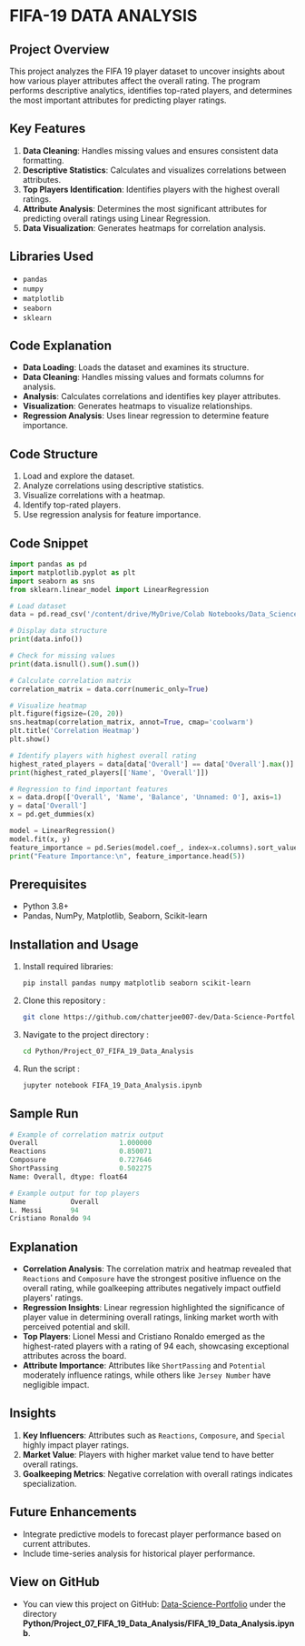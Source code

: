 # FIFA-19 DATA ANALYSIS

## Project Overview
This project analyzes the FIFA 19 player dataset to uncover insights about how various player attributes affect the overall rating. The program performs descriptive analytics, identifies top-rated players, and determines the most important attributes for predicting player ratings.

## Key Features
1. **Data Cleaning**: Handles missing values and ensures consistent data formatting.
2. **Descriptive Statistics**: Calculates and visualizes correlations between attributes.
3. **Top Players Identification**: Identifies players with the highest overall ratings.
4. **Attribute Analysis**: Determines the most significant attributes for predicting overall ratings using Linear Regression.
5. **Data Visualization**: Generates heatmaps for correlation analysis.

## Libraries Used
- `pandas`
- `numpy`
- `matplotlib`
- `seaborn`
- `sklearn`

## Code Explanation
- **Data Loading**: Loads the dataset and examines its structure.
- **Data Cleaning**: Handles missing values and formats columns for analysis.
- **Analysis**: Calculates correlations and identifies key player attributes.
- **Visualization**: Generates heatmaps to visualize relationships.
- **Regression Analysis**: Uses linear regression to determine feature importance.

## Code Structure
1. Load and explore the dataset.
2. Analyze correlations using descriptive statistics.
3. Visualize correlations with a heatmap.
4. Identify top-rated players.
5. Use regression analysis for feature importance.

## Code Snippet
```python
import pandas as pd
import matplotlib.pyplot as plt
import seaborn as sns
from sklearn.linear_model import LinearRegression

# Load dataset
data = pd.read_csv('/content/drive/MyDrive/Colab Notebooks/Data_Science/Projects/Project Lists & Datasets/FIFA19.csv')

# Display data structure
print(data.info())

# Check for missing values
print(data.isnull().sum().sum())

# Calculate correlation matrix
correlation_matrix = data.corr(numeric_only=True)

# Visualize heatmap
plt.figure(figsize=(20, 20))
sns.heatmap(correlation_matrix, annot=True, cmap='coolwarm')
plt.title('Correlation Heatmap')
plt.show()

# Identify players with highest overall rating
highest_rated_players = data[data['Overall'] == data['Overall'].max()]
print(highest_rated_players[['Name', 'Overall']])

# Regression to find important features
x = data.drop(['Overall', 'Name', 'Balance', 'Unnamed: 0'], axis=1)
y = data['Overall']
x = pd.get_dummies(x)

model = LinearRegression()
model.fit(x, y)
feature_importance = pd.Series(model.coef_, index=x.columns).sort_values(ascending=False)
print("Feature Importance:\n", feature_importance.head(5))
```

## Prerequisites
- Python 3.8+
- Pandas, NumPy, Matplotlib, Seaborn, Scikit-learn

## Installation and Usage
1. Install required libraries:
   ```bash
   pip install pandas numpy matplotlib seaborn scikit-learn
2. Clone this repository :
   ```bash
   git clone https://github.com/chatterjee007-dev/Data-Science-Portfolio.git
3. Navigate to the project directory :
   ```bash
   cd Python/Project_07_FIFA_19_Data_Analysis
4. Run the script :
   ```bash
   jupyter notebook FIFA_19_Data_Analysis.ipynb

## Sample Run
```python
# Example of correlation matrix output
Overall                    1.000000
Reactions                  0.850071
Composure                  0.727646
ShortPassing               0.502275
Name: Overall, dtype: float64

# Example output for top players
Name           Overall
L. Messi       94
Cristiano Ronaldo 94
```
## Explanation
- **Correlation Analysis**: The correlation matrix and heatmap revealed that `Reactions` and `Composure` have the strongest positive influence on the overall rating, while goalkeeping attributes negatively impact outfield players' ratings.
- **Regression Insights**: Linear regression highlighted the significance of player value in determining overall ratings, linking market worth with perceived potential and skill.
- **Top Players**: Lionel Messi and Cristiano Ronaldo emerged as the highest-rated players with a rating of 94 each, showcasing exceptional attributes across the board.
- **Attribute Importance**: Attributes like `ShortPassing` and `Potential` moderately influence ratings, while others like `Jersey Number` have negligible impact.

## Insights
1. **Key Influencers**: Attributes such as `Reactions`, `Composure`, and `Special` highly impact player ratings.
2. **Market Value**: Players with higher market value tend to have better overall ratings.
3. **Goalkeeping Metrics**: Negative correlation with overall ratings indicates specialization.

## Future Enhancements
- Integrate predictive models to forecast player performance based on current attributes.
- Include time-series analysis for historical player performance.

## View on GitHub
- You can view this project on GitHub: [Data-Science-Portfolio](https://github.com/chatterjee007-dev/Data-Science-Portfolio/tree/main) under the directory **Python/Project_07_FIFA_19_Data_Analysis/FIFA_19_Data_Analysis.ipynb**.
